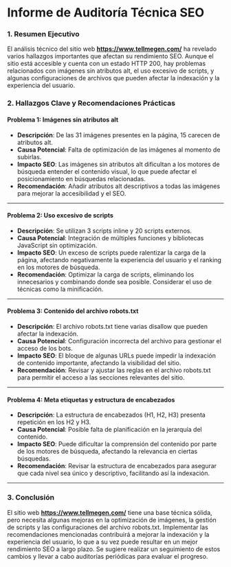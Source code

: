 # Informe de Auditoría Técnica SEO

### 1. Resumen Ejecutivo

El análisis técnico del sitio web **https://www.tellmegen.com/** ha revelado varios hallazgos importantes que afectan su rendimiento SEO. Aunque el sitio está accesible y cuenta con un estado HTTP 200, hay problemas relacionados con imágenes sin atributos alt, el uso excesivo de scripts, y algunas configuraciones de archivos que pueden afectar la indexación y la experiencia del usuario.

### 2. Hallazgos Clave y Recomendaciones Prácticas

#### Problema 1: Imágenes sin atributos alt
- **Descripción**: De las 31 imágenes presentes en la página, 15 carecen de atributos alt.
- **Causa Potencial**: Falta de optimización de las imágenes al momento de subirlas.
- **Impacto SEO**: Las imágenes sin atributos alt dificultan a los motores de búsqueda entender el contenido visual, lo que puede afectar el posicionamiento en búsquedas relacionadas.
- **Recomendación**: Añadir atributos alt descriptivos a todas las imágenes para mejorar la accesibilidad y el SEO.

---

#### Problema 2: Uso excesivo de scripts
- **Descripción**: Se utilizan 3 scripts inline y 20 scripts externos.
- **Causa Potencial**: Integración de múltiples funciones y bibliotecas JavaScript sin optimización.
- **Impacto SEO**: Un exceso de scripts puede ralentizar la carga de la página, afectando negativamente la experiencia del usuario y el ranking en los motores de búsqueda.
- **Recomendación**: Optimizar la carga de scripts, eliminando los innecesarios y combinando donde sea posible. Considerar el uso de técnicas como la minificación.

---

#### Problema 3: Contenido del archivo robots.txt
- **Descripción**: El archivo robots.txt tiene varias disallow que pueden afectar la indexación.
- **Causa Potencial**: Configuración incorrecta del archivo para gestionar el acceso de los bots.
- **Impacto SEO**: El bloque de algunas URLs puede impedir la indexación de contenido importante, afectando la visibilidad del sitio.
- **Recomendación**: Revisar y ajustar las reglas en el archivo robots.txt para permitir el acceso a las secciones relevantes del sitio.

---

#### Problema 4: Meta etiquetas y estructura de encabezados
- **Descripción**: La estructura de encabezados (H1, H2, H3) presenta repetición en los H2 y H3.
- **Causa Potencial**: Posible falta de planificación en la jerarquía del contenido.
- **Impacto SEO**: Puede dificultar la comprensión del contenido por parte de los motores de búsqueda, afectando la relevancia en ciertas búsquedas.
- **Recomendación**: Revisar la estructura de encabezados para asegurar que cada nivel sea único y descriptivo, facilitando así la indexación.

---

### 3. Conclusión

El sitio web **https://www.tellmegen.com/** tiene una base técnica sólida, pero necesita algunas mejoras en la optimización de imágenes, la gestión de scripts y las configuraciones del archivo robots.txt. Implementar las recomendaciones mencionadas contribuirá a mejorar la indexación y la experiencia del usuario, lo que a su vez puede resultar en un mejor rendimiento SEO a largo plazo. Se sugiere realizar un seguimiento de estos cambios y llevar a cabo auditorías periódicas para evaluar el progreso.